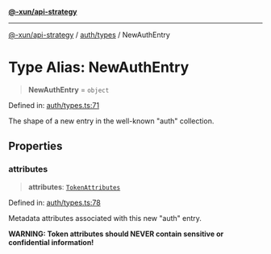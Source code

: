 [**@-xun/api-strategy**](../../../README.md)

***

[@-xun/api-strategy](../../../README.md) / [auth/types](../README.md) / NewAuthEntry

# Type Alias: NewAuthEntry

> **NewAuthEntry** = `object`

Defined in: [auth/types.ts:71](https://github.com/Xunnamius/api-utils/blob/ac17224c10995432e1a7a0ea8baa75521f83afd6/packages/api-strategy/src/auth/types.ts#L71)

The shape of a new entry in the well-known "auth" collection.

## Properties

### attributes

> **attributes**: [`TokenAttributes`](TokenAttributes.md)

Defined in: [auth/types.ts:78](https://github.com/Xunnamius/api-utils/blob/ac17224c10995432e1a7a0ea8baa75521f83afd6/packages/api-strategy/src/auth/types.ts#L78)

Metadata attributes associated with this new "auth" entry.

**WARNING: Token attributes should NEVER contain sensitive or confidential
information!**
